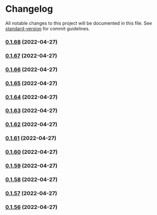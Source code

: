 # Changelog

All notable changes to this project will be documented in this file. See [standard-version](https://github.com/conventional-changelog/standard-version) for commit guidelines.

### [0.1.68](https://github.com/srclaunch/web-application-state/compare/v0.1.67...v0.1.68) (2022-04-27)

### [0.1.67](https://github.com/srclaunch/web-application-state/compare/v0.1.66...v0.1.67) (2022-04-27)

### [0.1.66](https://github.com/srclaunch/web-application-state/compare/v0.1.65...v0.1.66) (2022-04-27)

### [0.1.65](https://github.com/srclaunch/web-application-state/compare/v0.1.64...v0.1.65) (2022-04-27)

### [0.1.64](https://github.com/srclaunch/web-application-state/compare/v0.1.63...v0.1.64) (2022-04-27)

### [0.1.63](https://github.com/srclaunch/web-application-state/compare/v0.1.62...v0.1.63) (2022-04-27)

### [0.1.62](https://github.com/srclaunch/web-application-state/compare/v0.1.61...v0.1.62) (2022-04-27)

### [0.1.61](https://github.com/srclaunch/web-application-state/compare/v0.1.60...v0.1.61) (2022-04-27)

### [0.1.60](https://github.com/srclaunch/web-application-state/compare/v0.1.59...v0.1.60) (2022-04-27)

### [0.1.59](https://github.com/srclaunch/web-application-state/compare/v0.1.58...v0.1.59) (2022-04-27)

### [0.1.58](https://github.com/srclaunch/web-application-state/compare/v0.1.57...v0.1.58) (2022-04-27)

### [0.1.57](https://github.com/srclaunch/web-application-state/compare/v0.1.56...v0.1.57) (2022-04-27)

### [0.1.56](https://github.com/srclaunch/web-application-state/compare/v0.1.54...v0.1.56) (2022-04-27)
